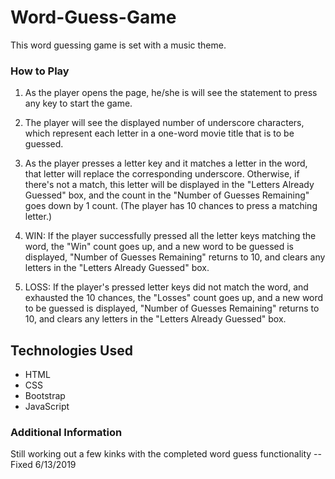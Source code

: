# Word-Guess-Game


This word guessing game is set with a music theme.  

### How to Play

1. As the player opens the page, he/she is will see the statement to press any key to start the game.

2. The player will see the displayed number of underscore characters, which represent each letter in a one-word movie title that is to be guessed.

3. As the player presses a letter key and it matches a letter in the word, that letter will replace the corresponding underscore. Otherwise, if 
there's not a match, this letter will be displayed in the "Letters Already Guessed" box, and the count in the "Number of Guesses Remaining" goes down by 1 count. (The player has 10 chances to press a matching letter.)

4. WIN: If the player successfully pressed all the letter keys matching the word, the "Win" count goes up, and a new word to be guessed is displayed, "Number of Guesses Remaining" returns to 10, and clears any letters in the "Letters Already Guessed" box.

5. LOSS: If the player's pressed letter keys did not match the word, and exhausted the 10 chances, the "Losses" count goes up, and a new word to be guessed is displayed, "Number of Guesses Remaining" returns to 10, and clears any letters in the "Letters Already Guessed" box.

## Technologies Used
- HTML
- CSS 
- Bootstrap
- JavaScript

### Additional Information

Still working out a few kinks with the completed word guess functionality -- Fixed 6/13/2019
